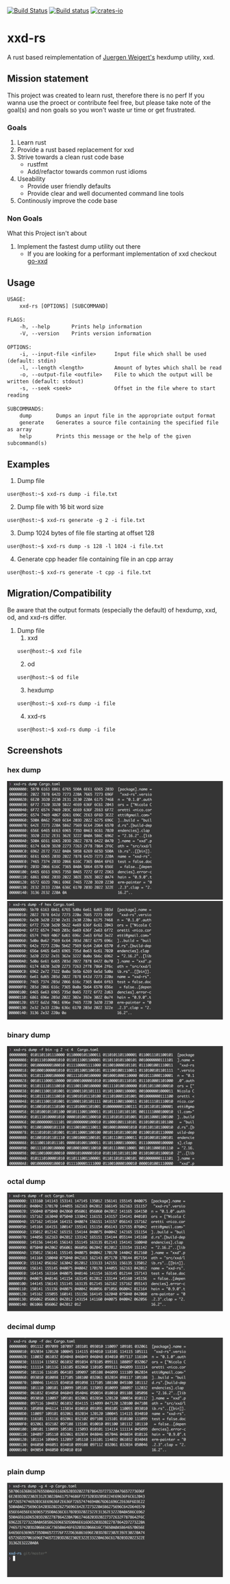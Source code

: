 [![Build Status](https://travis-ci.org/Nicoretti/xxd-rs.svg?branch=master)](https://travis-ci.org/Nicoretti/xxd-rs)
[![Build status](https://ci.appveyor.com/api/projects/status/nki2w285pjq73jhk/branch/master?svg=true)](https://ci.appveyor.com/project/Nicoretti/xxd-rs/branch/master)
[![crates-io](https://img.shields.io/crates/v/xxd-rs.svg)](https://crates.io/crates/xxd-rs)

# xxd-rs
A rust based reimplementation of [Juergen Weigert's](jnweiger@informatik.uni-erlangen.de) hexdump utility, xxd.

## Mission statement
This project was created to learn rust, therefore there is no perf
If you wanna use the proect or contribute feel free, but please take note
of the goal(s) and non goals so you won't waste ur time or get frustrated.

### Goals
1. Learn rust
2. Provide a rust based replacement for xxd
3. Strive towards a clean rust code base
    - rustfmt
    - Add/refactor towards common rust idioms
4. Useability
    - Provide user friendly defaults
    - Provide clear and well documented command line tools
5. Continously improve the code base


### Non Goals
What this Project isn't about

1. Implement the fastest dump utility out there
    - If you are looking for a performant implementation of xxd
      checkout [go-xxd](https://github.com/felixge/go-xxd)

## Usage
```
USAGE:
    xxd-rs [OPTIONS] [SUBCOMMAND]

FLAGS:
    -h, --help       Prints help information
    -V, --version    Prints version information

OPTIONS:
    -i, --input-file <infile>      Input file which shall be used (default: stdin)
    -l, --length <length>          Amount of bytes which shall be read
    -o, --output-file <outfile>    File to which the output will be written (default: stdout)
    -s, --seek <seek>              Offset in the file where to start reading

SUBCOMMANDS:
    dump        Dumps an input file in the appropriate output format
    generate    Generates a source file containing the specified file as array
    help        Prints this message or the help of the given subcommand(s)
```

## Examples
1. Dump file
```
user@host:~$ xxd-rs dump -i file.txt
```

2. Dump file with 16 bit word size
```
user@host:~$ xxd-rs generate -g 2 -i file.txt
```

3. Dump 1024 bytes of file file starting at offset 128
```
user@host:~$ xxd-rs dump -s 128 -l 1024 -i file.txt
```

4. Generate cpp header file containing file in an cpp array
```
user@host:~$ xxd-rs generate -t cpp -i file.txt
```

## Migration/Compatibility
Be aware that the output formats (especially the default) of hexdump, xxd, od, and xxd-rs differ.

1. Dump file
    1. xxd
    ```
    user@host:~$ xxd file
    ```
    2. od
    ```
    user@host:~$ od file
    ```
    3. hexdump
    ```
    user@host:~$ xxd-rs dump -i file
    ```
    4. xxd-rs
    ```
    user@host:~$ xxd-rs dump -i file
    ```

## Screenshots
### hex dump
![hex_dump_upper](resources/screen_shot_hex_upper.png)
![hex_dump_lower](resources/screen_shot_hex_lower.png)
### binary dump
![binary_dump](resources/screen_shot_bin.png)

### octal dump
![octal_dump](resources/screen_shot_oct.png)

### decimal dump
![octal_dump](resources/screen_shot_dec.png)

### plain dump
![plain_dump](resources/screen_shot_plain.png)

